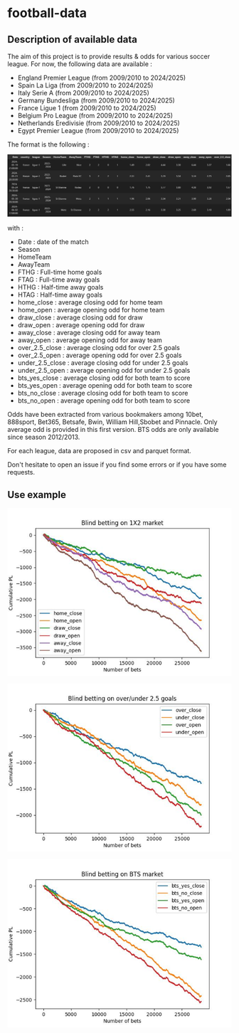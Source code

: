 # football-data


## Description of available data

The aim of this project is to provide results & odds for various soccer league.
For now, the following data are available :
- England Premier League (from 2009/2010 to 2024/2025)
- Spain La Liga (from 2009/2010 to 2024/2025)
- Italy Serie A (from 2009/2010 to 2024/2025)
- Germany Bundesliga (from 2009/2010 to 2024/2025)
- France Ligue 1 (from 2009/2010 to 2024/2025)
- Belgium Pro League (from 2009/2010 to 2024/2025)
- Netherlands Eredivisie (from 2009/2010 to 2024/2025)
- Egypt Premier League (from 2009/2010 to 2024/2025)

The format is the following : 

![image info](img/sample_data.JPG)

with : 
- Date : date of the match
- Season
- HomeTeam
- AwayTeam
- FTHG : Full-time home goals
- FTAG : Full-time away goals
- HTHG : Half-time away goals
- HTAG : Half-time away goals
- home_close : average closing odd for home team
- home_open : average opening odd for home team
- draw_close : average closing odd for draw
- draw_open : average opening odd for draw
- away_close : average closing odd for away team
- away_open : average opening odd for away team
- over_2.5_close : average closing odd for over 2.5 goals
- over_2.5_open  : average opening odd for over 2.5 goals
- under_2.5_close : average closing odd for under 2.5 goals
- under_2.5_open  : average opening odd for under 2.5 goals
- bts_yes_close : average closing odd for both team to score
- bts_yes_open  : average opening odd for both team to score
- bts_no_close : average closing odd for both team to score
- bts_no_open  : average opening odd for both team to score


Odds have been extracted from various bookmakers among 10bet, 888sport, Bet365, Betsafe, Bwin, William Hill,Sbobet and Pinnacle.
Only average odd is provided in this first version.
BTS odds are only available since season 2012/2013.

For each league, data are proposed in csv and parquet format.
    
Don't hesitate to open an issue if you find some errors or if you have some requests. 


## Use example

![image info](img/example_1x2.jpg)

![image info](img/example_ou.jpg)

![image info](img/example_bts.jpg)
